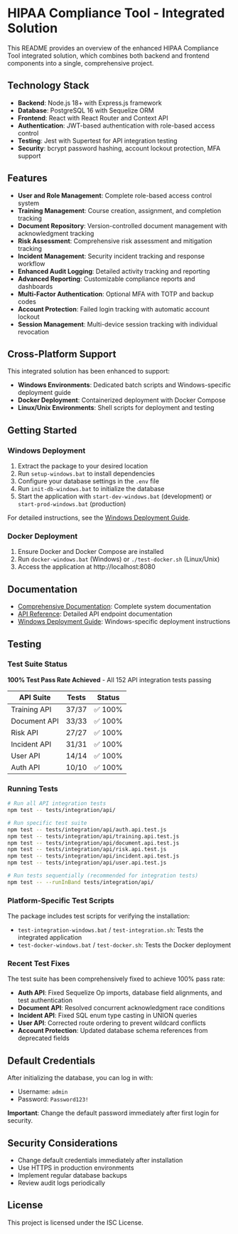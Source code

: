 # HIPAA Compliance Tool - Integrated Solution

This README provides an overview of the enhanced HIPAA Compliance Tool integrated solution, which combines both backend and frontend components into a single, comprehensive project.

## Technology Stack

- **Backend**: Node.js 18+ with Express.js framework
- **Database**: PostgreSQL 16 with Sequelize ORM
- **Frontend**: React with React Router and Context API
- **Authentication**: JWT-based authentication with role-based access control
- **Testing**: Jest with Supertest for API integration testing
- **Security**: bcrypt password hashing, account lockout protection, MFA support

## Features

- **User and Role Management**: Complete role-based access control system
- **Training Management**: Course creation, assignment, and completion tracking
- **Document Repository**: Version-controlled document management with acknowledgment tracking
- **Risk Assessment**: Comprehensive risk assessment and mitigation tracking
- **Incident Management**: Security incident tracking and response workflow
- **Enhanced Audit Logging**: Detailed activity tracking and reporting
- **Advanced Reporting**: Customizable compliance reports and dashboards
- **Multi-Factor Authentication**: Optional MFA with TOTP and backup codes
- **Account Protection**: Failed login tracking with automatic account lockout
- **Session Management**: Multi-device session tracking with individual revocation

## Cross-Platform Support

This integrated solution has been enhanced to support:

- **Windows Environments**: Dedicated batch scripts and Windows-specific deployment guide
- **Docker Deployment**: Containerized deployment with Docker Compose
- **Linux/Unix Environments**: Shell scripts for deployment and testing

## Getting Started

### Windows Deployment

1. Extract the package to your desired location
2. Run `setup-windows.bat` to install dependencies
3. Configure your database settings in the `.env` file
4. Run `init-db-windows.bat` to initialize the database
5. Start the application with `start-dev-windows.bat` (development) or `start-prod-windows.bat` (production)

For detailed instructions, see the [Windows Deployment Guide](windows_deployment_guide.md).

### Docker Deployment

1. Ensure Docker and Docker Compose are installed
2. Run `docker-windows.bat` (Windows) or `./test-docker.sh` (Linux/Unix)
3. Access the application at http://localhost:8080

## Documentation

- [Comprehensive Documentation](documentation.md): Complete system documentation
- [API Reference](api_reference.md): Detailed API endpoint documentation
- [Windows Deployment Guide](windows_deployment_guide.md): Windows-specific deployment instructions

## Testing

### Test Suite Status

**100% Test Pass Rate Achieved** - All 152 API integration tests passing

| API Suite | Tests | Status |
|-----------|-------|--------|
| Training API | 37/37 | ✅ 100% |
| Document API | 33/33 | ✅ 100% |
| Risk API | 27/27 | ✅ 100% |
| Incident API | 31/31 | ✅ 100% |
| User API | 14/14 | ✅ 100% |
| Auth API | 10/10 | ✅ 100% |

### Running Tests

```bash
# Run all API integration tests
npm test -- tests/integration/api/

# Run specific test suite
npm test -- tests/integration/api/auth.api.test.js
npm test -- tests/integration/api/training.api.test.js
npm test -- tests/integration/api/document.api.test.js
npm test -- tests/integration/api/risk.api.test.js
npm test -- tests/integration/api/incident.api.test.js
npm test -- tests/integration/api/user.api.test.js

# Run tests sequentially (recommended for integration tests)
npm test -- --runInBand tests/integration/api/
```

### Platform-Specific Test Scripts

The package includes test scripts for verifying the installation:

- `test-integration-windows.bat` / `test-integration.sh`: Tests the integrated application
- `test-docker-windows.bat` / `test-docker.sh`: Tests the Docker deployment

### Recent Test Fixes

The test suite has been comprehensively fixed to achieve 100% pass rate:

- **Auth API**: Fixed Sequelize Op imports, database field alignments, and test authentication
- **Document API**: Resolved concurrent acknowledgment race conditions
- **Incident API**: Fixed SQL enum type casting in UNION queries
- **User API**: Corrected route ordering to prevent wildcard conflicts
- **Account Protection**: Updated database schema references from deprecated fields

## Default Credentials

After initializing the database, you can log in with:
- Username: `admin`
- Password: `Password123!`

**Important**: Change the default password immediately after first login for security.

## Security Considerations

- Change default credentials immediately after installation
- Use HTTPS in production environments
- Implement regular database backups
- Review audit logs periodically

## License

This project is licensed under the ISC License.

